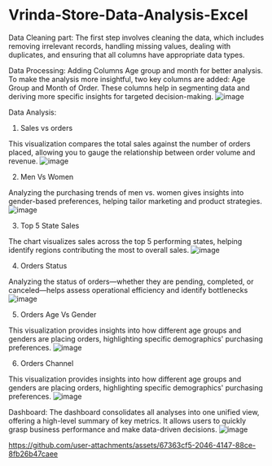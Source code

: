 # Vrinda-Store-Data-Analysis-Excel
Data Cleaning part:
The first step involves cleaning the data, which includes removing irrelevant records, handling missing values, dealing with duplicates, and ensuring that all columns have appropriate data types.

Data Processing: 
Adding Columns Age group and month for better analysis.
To make the analysis more insightful, two key columns are added: Age Group and Month of Order. These columns help in segmenting data and deriving more specific insights for targeted decision-making.
![image](https://github.com/user-attachments/assets/09e84fcf-3652-4fb3-80a6-51bcd916da26)

Data Analysis:

1. Sales vs orders

This visualization compares the total sales against the number of orders placed, allowing you to gauge the relationship between order volume and revenue.
![image](https://github.com/user-attachments/assets/ce62fa43-ea81-4cdf-bb1d-041dbece4e82)

2. Men Vs Women

Analyzing the purchasing trends of men vs. women gives insights into gender-based preferences, helping tailor marketing and product strategies.
![image](https://github.com/user-attachments/assets/25acfb2d-05a3-416d-88a0-064bcfa3f844)

3. Top 5 State Sales

The chart visualizes sales across the top 5 performing states, helping identify regions contributing the most to overall sales.
![image](https://github.com/user-attachments/assets/59a0b93c-7e9b-49bd-93ae-e762fb8e8c26)

4. Orders Status

Analyzing the status of orders—whether they are pending, completed, or canceled—helps assess operational efficiency and identify bottlenecks
![image](https://github.com/user-attachments/assets/488d1495-97c1-4bba-9280-d6bbc36e258e)

5. Orders Age Vs Gender

This visualization provides insights into how different age groups and genders are placing orders, highlighting specific demographics' purchasing preferences.
![image](https://github.com/user-attachments/assets/e8907229-a4ed-41e8-9f9b-348ab2757c19)

6. Orders Channel

This visualization provides insights into how different age groups and genders are placing orders, highlighting specific demographics' purchasing preferences.
![image](https://github.com/user-attachments/assets/106ed1fb-5d38-402c-a1ca-beb1e87471c7)

Dashboard:
The dashboard consolidates all analyses into one unified view, offering a high-level summary of key metrics. It allows users to quickly grasp business performance and make data-driven decisions.
![image](https://github.com/user-attachments/assets/d78fa472-4696-45c9-b8bb-d0eb1503dd85)


https://github.com/user-attachments/assets/67363cf5-2046-4147-88ce-8fb26b47caee








